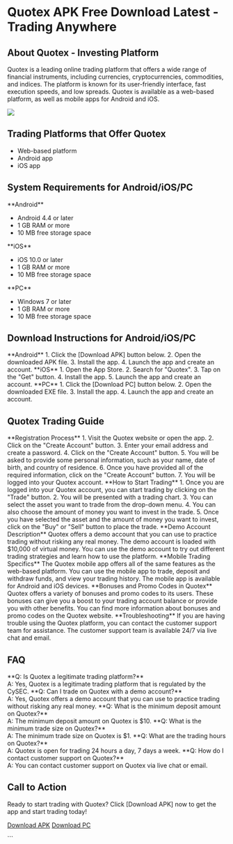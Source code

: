 # Quotex APK Free Download Latest - Trading Anywhere

## About Quotex - Investing Platform

Quotex is a leading online trading platform that offers a wide range of
financial instruments, including currencies, cryptocurrencies,
commodities, and indices. The platform is known for its user-friendly
interface, fast execution speeds, and low spreads. Quotex is available
as a web-based platform, as well as mobile apps for Android and iOS.

[![](https://static.quotex.io/files/1_en/300_250.jpg)](https://traff.sbs/brokerqxsignupf)

## Trading Platforms that Offer Quotex

-   Web-based platform
-   Android app
-   iOS app

## System Requirements for Android/iOS/PC

\*\*Android\*\*

-   Android 4.4 or later
-   1 GB RAM or more
-   10 MB free storage space

\*\*iOS\*\*

-   iOS 10.0 or later
-   1 GB RAM or more
-   10 MB free storage space

\*\*PC\*\*

-   Windows 7 or later
-   1 GB RAM or more
-   10 MB free storage space

## Download Instructions for Android/iOS/PC

\*\*Android\*\* 1. Click the \[Download APK\] button below. 2. Open the
downloaded APK file. 3. Install the app. 4. Launch the app and create an
account. \*\*iOS\*\* 1. Open the App Store. 2. Search for
"Quotex". 3. Tap on the "Get" button. 4. Install the app. 5.
Launch the app and create an account. \*\*PC\*\* 1. Click the \[Download
PC\] button below. 2. Open the downloaded EXE file. 3. Install the app.
4. Launch the app and create an account.

## Quotex Trading Guide

\*\*Registration Process\*\* 1. Visit the Quotex website or open the
app. 2. Click on the "Create Account" button. 3. Enter your email
address and create a password. 4. Click on the "Create Account"
button. 5. You will be asked to provide some personal information, such
as your name, date of birth, and country of residence. 6. Once you have
provided all of the required information, click on the "Create
Account" button. 7. You will be logged into your Quotex account.
\*\*How to Start Trading\*\* 1. Once you are logged into your Quotex
account, you can start trading by clicking on the "Trade" button.
2. You will be presented with a trading chart. 3. You can select the
asset you want to trade from the drop-down menu. 4. You can also choose
the amount of money you want to invest in the trade. 5. Once you have
selected the asset and the amount of money you want to invest, click on
the "Buy" or "Sell" button to place the trade. \*\*Demo
Account Description\*\* Quotex offers a demo account that you can use to
practice trading without risking any real money. The demo account is
loaded with \$10,000 of virtual money. You can use the demo account to
try out different trading strategies and learn how to use the platform.
\*\*Mobile Trading Specifics\*\* The Quotex mobile app offers all of the
same features as the web-based platform. You can use the mobile app to
trade, deposit and withdraw funds, and view your trading history. The
mobile app is available for Android and iOS devices. \*\*Bonuses and
Promo Codes in Quotex\*\* Quotex offers a variety of bonuses and promo
codes to its users. These bonuses can give you a boost to your trading
account balance or provide you with other benefits. You can find more
information about bonuses and promo codes on the Quotex website.
\*\*Troubleshooting\*\* If you are having trouble using the Quotex
platform, you can contact the customer support team for assistance. The
customer support team is available 24/7 via live chat and email.

## FAQ

\*\*Q: Is Quotex a legitimate trading platform?\*\*\
A: Yes, Quotex is a legitimate trading platform that is regulated by the
CySEC. \*\*Q: Can I trade on Quotex with a demo account?\*\*\
A: Yes, Quotex offers a demo account that you can use to practice
trading without risking any real money. \*\*Q: What is the minimum
deposit amount on Quotex?\*\*\
A: The minimum deposit amount on Quotex is \$10. \*\*Q: What is the
minimum trade size on Quotex?\*\*\
A: The minimum trade size on Quotex is \$1. \*\*Q: What are the trading
hours on Quotex?\*\*\
A: Quotex is open for trading 24 hours a day, 7 days a week. \*\*Q: How
do I contact customer support on Quotex?\*\*\
A: You can contact customer support on Quotex via live chat or email.

## Call to Action

Ready to start trading with Quotex? Click \[Download APK\] now to get
the app and start trading today!

[Download APK](\%22https://traff.sbs/quotexonelink\%22) [Download
PC](\%22https://traff.sbs/quotexonelink\%22)

\`\`\`


